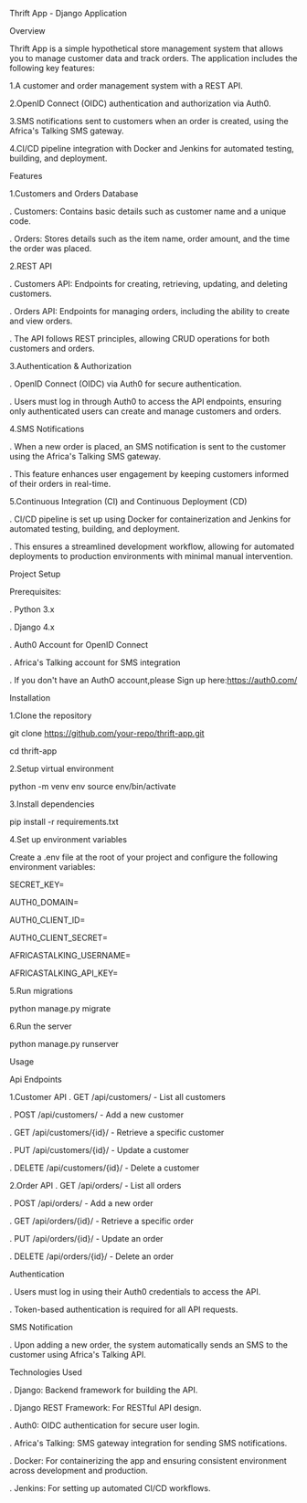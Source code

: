 Thrift App - Django Application

Overview

Thrift App is a simple hypothetical store management system that allows you to manage customer data and track orders. The application includes the following key features:

1.A customer and order management system with a REST API.

2.OpenID Connect (OIDC) authentication and authorization via Auth0.

3.SMS notifications sent to customers when an order is created, using the Africa's Talking SMS gateway.

4.CI/CD pipeline integration with Docker and Jenkins for automated testing, building, and deployment.

Features

1.Customers and Orders Database

.  Customers: Contains basic details such as customer name and a unique code.

.  Orders: Stores details such as the item name, order amount, and the time the order was placed.

2.REST API

.  Customers API: Endpoints for creating, retrieving, updating, and deleting customers.

.  Orders API: Endpoints for managing orders, including the ability to create and view orders.

.  The API follows REST principles, allowing CRUD operations for both customers and orders.

3.Authentication & Authorization

. OpenID Connect (OIDC) via Auth0 for secure authentication.

. Users must log in through Auth0 to access the API endpoints, ensuring only authenticated users can create and manage customers and orders.

4.SMS Notifications

.  When a new order is placed, an SMS notification is sent to the customer using the Africa's Talking SMS gateway.

.  This feature enhances user engagement by keeping customers informed of their orders in real-time.

5.Continuous Integration (CI) and Continuous Deployment (CD)

. CI/CD pipeline is set up using Docker for containerization and Jenkins for automated testing, building, and  deployment.

. This ensures a streamlined development workflow, allowing for automated deployments to production environments with minimal manual intervention.

Project Setup

Prerequisites:

. Python 3.x

. Django 4.x

. Auth0 Account for OpenID Connect

. Africa's Talking account for SMS integration

. If you don't have an AuthO account,please Sign up here:https://auth0.com/

Installation

1.Clone the repository

git clone https://github.com/your-repo/thrift-app.git

cd thrift-app

2.Setup virtual environment

python -m venv env
source env/bin/activate  

3.Install dependencies

pip install -r requirements.txt

4.Set up environment variables

Create a .env file at the root of your project and configure the following environment variables:

SECRET_KEY=<your-django-secret-key>

AUTH0_DOMAIN=<your-auth0-domain>

AUTH0_CLIENT_ID=<your-auth0-client-id>

AUTH0_CLIENT_SECRET=<your-auth0-client-secret>

AFRICASTALKING_USERNAME=<your-africastalking-username>

AFRICASTALKING_API_KEY=<your-africastalking-api-key>

5.Run migrations

python manage.py migrate

6.Run the server

python manage.py runserver

Usage

Api Endpoints

1.Customer API
. GET /api/customers/ - List all customers

. POST /api/customers/ - Add a new customer

. GET /api/customers/{id}/ - Retrieve a specific customer

. PUT /api/customers/{id}/ - Update a customer

. DELETE /api/customers/{id}/ - Delete a customer

2.Order API
. GET /api/orders/ - List all orders

. POST /api/orders/ - Add a new order

. GET /api/orders/{id}/ - Retrieve a specific order

. PUT /api/orders/{id}/ - Update an order

. DELETE /api/orders/{id}/ - Delete an order

Authentication

. Users must log in using their Auth0 credentials to access the API.

. Token-based authentication is required for all API requests.

SMS Notification

. Upon adding a new order, the system automatically sends an SMS to the customer using Africa's Talking API.

Technologies Used

. Django: Backend framework for building the API.

. Django REST Framework: For RESTful API design.

. Auth0: OIDC authentication for secure user login.

. Africa's Talking: SMS gateway integration for sending SMS notifications.

. Docker: For containerizing the app and ensuring consistent environment across development and production.

. Jenkins: For setting up automated CI/CD workflows.
